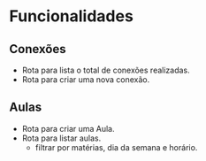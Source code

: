 # Funcionalidades

## Conexões

- Rota para lista o total de conexões realizadas.
- Rota para criar uma nova conexão.

## Aulas

- Rota para criar uma Aula.
- Rota para listar aulas.
    - filtrar por matérias, dia da semana e horário.